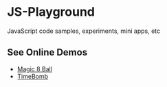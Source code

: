 # JS-Playground

JavaScript code samples, experiments, mini apps, etc

## See Online Demos

- [Magic 8 Ball](https://abeerration.github.io/JS-Playground/demos/Magic%208%20Ball)
- [TimeBomb](https://abeerration.github.io/JS-Playground/demos/TimeBomb)

